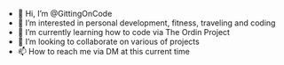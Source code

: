 - 👋 Hi, I’m @GittingOnCode
- 👀 I’m interested in personal development, fitness, traveling and coding
- 🌱 I’m currently learning how to code via The Ordin Project
- 💞️ I’m looking to collaborate on various of projects
- 📫 How to reach me via DM at this current time

<!---
GittingOnCode/GittingOnCode is a ✨ special ✨ repository because its `README.md` (this file) appears on your GitHub profile.
You can click the Preview link to take a look at your changes.
--->
